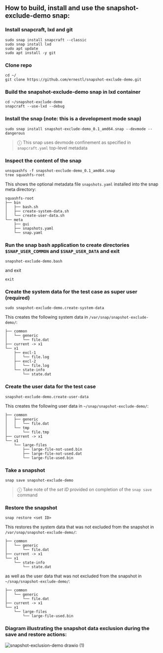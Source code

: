 ## How to build, install and use the snapshot-exclude-demo snap:

### Install snapcraft, lxd and git
```
sudo snap install snapcraft --classic
sudo snap install lxd
sudo apt update
sudo apt install -y git
```
### Clone repo
```
cd ~/
git clone https://github.com/ernestl/snapshot-exclude-demo.git
```
### Build the snapshot-exclude-demo snap in lxd container
```
cd ~/snapshot-exclude-demo
snapcraft --use-lxd --debug
```
### Install the snap (note: this is a development mode snap)
```
sudo snap install snapshot-exclude-demo_0.1_amd64.snap --devmode --dangerous
```
> ⓘ This snap uses devmode confinement as specified in `snapcraft.yaml` top-level metadata

### Inspect the content of the snap
```
unsquashfs -f snapshot-exclude-demo_0.1_amd64.snap
tree squashfs-root
```
This shows the optional metadata file `snapshots.yaml` installed into the snap meta directory:
```
squashfs-root
├── bin
│   ├── bash.sh
│   ├── create-system-data.sh
│   └── create-user-data.sh
└── meta
    ├── gui
    ├── snapshots.yaml
    └── snap.yaml
```

### Run the snap bash application to create directories `$SNAP_USER_COMMON` and `$SNAP_USER_DATA` and exit
```
snapshot-exclude-demo.bash
```
and exit
```
exit
```

### Create the system data for the test case as super user (required)
```
sudo snapshot-exclude-demo.create-system-data
```
This creates the following system data in `/var/snap/snapshot-exclude-demo/`:
```
├── common
│   └── generic
│       └── file.dat
├── current -> x1
└── x1
    ├── excl-1
    │   └── file.log
    ├── excl-2
    │   └── file.log
    └── state-info
        └── state.dat
```
### Create the user data for the test case
```
snapshot-exclude-demo.create-user-data
```
This creates the following user data in `~/snap/snapshot-exclude-demo/`:
```
├── common
│   ├── generic
│   │   └── file.dat
│   └── tmp
│       └── file.tmp
├── current -> x1
└── x1
    └── large-files
        ├── large-file-not-used.bin
        ├── large-file-not-used.dat
        └── large-file-used.bin
```
### Take a snapshot
```
snap save snapshot-exclude-demo
```
> ⓘ Take note of the *set ID* provided on completion of the `snap save` command

### Restore the snapshot
```
snap restore <set ID>
```
This restores the system data that was not excluded from the snapshot in `/var/snap/snapshot-exclude-demo/`:
```
├── common
│   └── generic
│       └── file.dat
├── current -> x1
└── x1
    └── state-info
        └── state.dat
```
as well as the user data that was not excluded from the snapshot in `~/snap/snapshot-exclude-demo/`:
```
├── common
│   └── generic
│       └── file.dat
├── current -> x1
└── x1
    └── large-files
        └── large-file-used.bin
```

### Diagram illustrating the snapshot data exclusion during the save and restore actions:


![snapshot-exclusion-demo drawio (1)](https://user-images.githubusercontent.com/5872705/215036359-087cd60c-dc46-4281-a145-ef2a6e256a1f.png)

